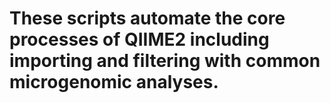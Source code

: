 # These scripts automate the core processes of QIIME2 including importing and filtering with common microgenomic analyses. 
